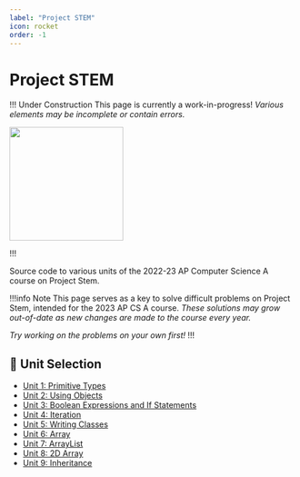 ```yaml
---
label: "Project STEM"
icon: rocket
order: -1
---
```


# Project STEM
!!! Under Construction
This page is currently a work-in-progress! *Various elements may be incomplete or contain errors.*
<p><img src="/static/roboco.gif" width="200"></p>
!!!

Source code to various units of the 2022-23 AP Computer Science A course on Project Stem.

!!!info Note
This page serves as a key to solve difficult problems on Project Stem, intended for the 2023 AP CS A course. *These solutions may grow out-of-date as new changes are made to the course every year.*

*Try working on the problems on your own first!*
!!!

## 📃 Unit Selection
- [Unit 1: Primitive Types](unit-1/index.md)
- [Unit 2: Using Objects](unit-2/index.md)
- [Unit 3: Boolean Expressions and If Statements](unit-3/index.md)
- [Unit 4: Iteration](unit-4/index.md)
- [Unit 5: Writing Classes](unit-5/index.md)
- [Unit 6: Array](unit-6/index.md)
- [Unit 7: ArrayList](unit-7/index.md)
- [Unit 8: 2D Array](unit-8/index.md)
- [Unit 9: Inheritance](unit-9/index.md)